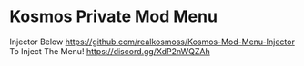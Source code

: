 # Kosmos Private Mod Menu
Injector Below
https://github.com/realkosmoss/Kosmos-Mod-Menu-Injector
To Inject The Menu!
https://discord.gg/XdP2nWQZAh
